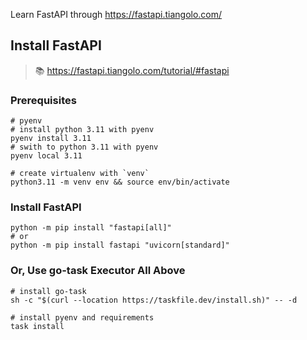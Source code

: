 Learn FastAPI through <https://fastapi.tiangolo.com/>

## Install FastAPI

> 📚️
> <https://fastapi.tiangolo.com/tutorial/#fastapi>

### Prerequisites

```shell
# pyenv
# install python 3.11 with pyenv
pyenv install 3.11
# swith to python 3.11 with pyenv
pyenv local 3.11

# create virtualenv with `venv`
python3.11 -m venv env && source env/bin/activate
```

### Install FastAPI

```shell
python -m pip install "fastapi[all]"
# or
python -m pip install fastapi "uvicorn[standard]"
```

### Or, Use go-task Executor All Above

```shell
# install go-task
sh -c "$(curl --location https://taskfile.dev/install.sh)" -- -d

# install pyenv and requirements
task install
```
